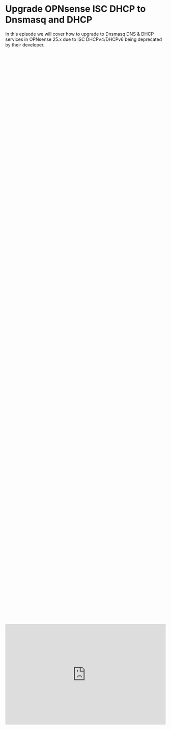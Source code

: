 # Upgrade OPNsense ISC DHCP to Dnsmasq and DHCP

In this episode we will cover how to upgrade to Dnsmasq DNS & DHCP services in OPNsense 25.x due to ISC DHCPv4/DHCPv6 being deprecated by their developer.

<div style="display: flex; justify-content: center; align-items: center; height: 100%;">
    <iframe width="560" height="315" src="https://www.youtube.com/embed/AzJB6Mx3CnQ?si=Wp3TwgIquBmnOMyU" frameborder="0" allow="accelerometer; autoplay; clipboard-write; encrypted-media; gyroscope; picture-in-picture" allowfullscreen></iframe>
</div>

## What this tutorial will cover:

Update OPNsense → Disable ISC DHCPv4 → Enable Dnsmasq and DNS forwarding → Configuring Unbound DNS for recursive DNS → Test DHCP and DNS functionality

## Update OPNsense to the latest

You can find the latest updates from your dashboard screen under the *system information* tile:

<a href="/images/EP41_iscdhcp_dnsmasqdhcp/opnsense updates.png" class="image-expand">
    <img src="/images/EP41_iscdhcp_dnsmasqdhcp/opnsense updates.png" alt="Description of your image">
</a>

After you check for updates, go ahead and update your system be following the install wizard.

## Download Static DHCP Mappings

Perform a backup of your OPNsense settings under System > Configuration > Backups.

Before we upgrade from ISC DHCP, we can download a CSV file for all our static mappings under: *Services > ISC DHCPv4 > LAN*

## Setting up Dnsmasq DNS & DHCP

We are going to change the following settings under: Services > Dnsmasq DNS & DHCP > General

1.  Set *interfaces*: LAN
2.  Set *listen port:* 0 (this allows Unbound to do all DNS queries)
3.  Set *Do not forward to system defined DNS servers*: Checked (enabled), (this setting prevents local hostname resolution from being forwarded out of your network).
4.  Then click apply at the bottom.

### IPv4

Now move over to the *DHCP ranges* Tab found at the top of your current window

1.  Set *Interface*: LAN
2.  Set Start address: 192.168.1.2 (or whatever your sub domain network is for the third octet).
3.  Set *End address*: 192.168.1.254 (or whatever your sub domain network is for the third octet).
4.  Set *description*: (Describing what this subnet is for)
5.  Click *save*

### IPv6

To set IPv6 perform the following.

1.  Set *Interface*: LAN
2.  Set Start address: ::1000
3.  Set *End address*: ::2000
4.  Set *Constructor*: LAN
5.  Set *description*: (Describing what this subnet is for)
6.  Click *save*

Now move over to the Hosts tab and we can upload our static ISC DHCP mappings here from the earlier step where we downloaded the .csv file.

<a href="/images/EP41_iscdhcp_dnsmasqdhcp/uploadcsv.png" class="image-expand">
    <img src="/images/EP41_iscdhcp_dnsmasqdhcp/uploadcsv.png" alt="Description of your image">
</a>

## Disable Router Advertisements

Under services > router advertisements > LAN, set the router advertisements to disabled and click save.

<a href="/images/EP41_iscdhcp_dnsmasqdhcp/rtad.png" class="image-expand">
    <img src="/images/EP41_iscdhcp_dnsmasqdhcp/rtad.png" alt="Description of your image">
</a>

## Disable ISC DHCPv4 / DHCPv6

Now we have set the proper settings to be able to disable our legacy ISC DHCPv4/v6 Under services > ISC DHCPv4/v6 > LAN.

(you need to make sure you are quick with this step, you do not want your DHCP lease to expire on your machine, this would prevent you from connecting to your OPNsense box. If that happens, you will need to manually assign an IP to your host machine, along with the other respective networking settings within your operating systems Ethernet/Wi-Fi settings menu.)

1.  Set *Enabled*: unchecked
2.  Click *save*

## Enable Dnsmasq & DHCP

Now that we disabled that, we need to enable the new replacement under services > Dnsmasq DNS & DHCP > General

1.  Set *Enabled* to checked (check mark showing in the box).
2.  Set *apply* at the bottom.

## How to set DHCP reservations in Dnsmasq DNS & DHCP

Under services > Dnsmasq DNS & DHCP > Leases, you will find all your hosts and their dynamically or statically assigned addresses. When you select the + icon to the far right, this will allow you to statically assign that address to the host machine, you can just add a description or comment and click save.

<a href="/images/EP41_iscdhcp_dnsmasqdhcp/set static IP.png" class="image-expand">
    <img src="/images/EP41_iscdhcp_dnsmasqdhcp/set static IP.png" alt="Description of your image">
</a>

## Conclusion

There you have it, your new updated DHCP leasing is working with the latest OPNsense 25.x DNS and DHCP service!

We have also confirmed DHCP is working by seeing a list of hosts in the previous step, we can also ensure Unbound DNS is still working by performing the following command in our devices terminal/command line:

```
nslookup google.com
```

You should see your local OPNsense machines IP resolving this for you:

As the picture shows below, we can see that OPNsense and our local address (unbound DNS found where this website was being issued to us from).

<a href="/images/EP41_iscdhcp_dnsmasqdhcp/nslookup.png" class="image-expand">
    <img src="/images/EP41_iscdhcp_dnsmasqdhcp/nslookup.png" alt="Description of your image">
</a>

## Follow Us on Social Media

[YouTube](https://www.youtube.com/@learntohomelab)

[Discord](https://discord.gg/6MsHSJWZpH)

[Patreon](https://www.patreon.com/c/learntohomelab)

[Reddit](https://www.reddit.com/r/learntohomelab/)

[Rumble](https://rumble.com/c/c-7585051)